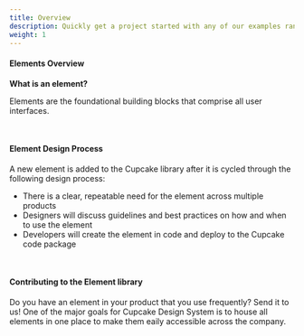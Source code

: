 ```yaml
---
title: Overview
description: Quickly get a project started with any of our examples ranging from using parts of the framework to custom components and layouts.
weight: 1
---
```

<!-- 
{% for item in site.data.nav %}
<h3>{{ item.title }}</h3>
  <ul>
    {% for page in item.pages %}
      <li><a href="{{ page.title }}">{{ page.title }}</a></li>
    {% endfor %}
  </ul>
{% endfor %} -->

#### Elements Overview

**What is an element?**

Elements are the foundational building blocks that comprise all user interfaces. 

<!-- <img src="{{ site.url }}{{ site.baseurl }}/assets/img/elements/element-overview/element-overview-diagram.png" width="800px;"> -->

<br>

#### Element Design Process

A new element is added to the Cupcake library after it is cycled through the following design process:

- There is a clear, repeatable need for the element across multiple products
- Designers will discuss guidelines and best practices on how and when to use the element
- Developers will create the element in code and deploy to the Cupcake code package 

<!-- <img src="{{ site.url }}{{ site.baseurl }}/assets/img/elements/element-overview/element-overview-design-process-diagram.png" width="300px;"> -->

<br>

#### Contributing to the Element library

Do you have an element in your product that you use frequently? Send it to us! One of the major goals for Cupcake Design System is to house all elements in one place to make them eaily accessible across the company.




